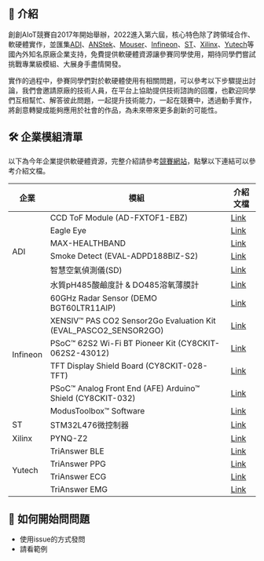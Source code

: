 ## :round_pushpin: 介紹
創創AIoT競賽自2017年開始舉辦，2022進入第六屆，核心特色除了跨領域合作、軟硬體實作，並匯集[ADI](https://www.analog.com/)、[ANStek](http://www.anstek.com.tw/)、[Mouser](https://www.mouser.tw/)、[Infineon](https://www.infineon.com/)、[ST](https://www.st.com/)、[Xilinx](https://www.xilinx.com/)、[Yutech](https://www.yutechealth.com/)等國內外知名原廠企業支持，免費提供軟硬體資源讓參賽同學使用，期待同學們嘗試挑戰專業級模組、大展身手盡情開發。

實作的過程中，參賽同學們對於軟硬體使用有相關問題，可以參考以下步驟提出討論，我們會邀請原廠的技術人員，在平台上協助提供技術諮詢的回覆，也歡迎同學們互相幫忙、解答彼此問題，一起提升技術能力，一起在競賽中，透過動手實作，將創意轉變成能夠應用於社會的作品，為未來帶來更多創新的可能性。

## :hammer_and_wrench: 企業模組清單
以下為今年企業提供軟硬體資源，完整介紹請參考[競賽網站](https://2022aiot.istumate.com/main/news_detail/2)，點擊以下連結可以參考介紹文檔。

<table>
<thead>
  <tr>
    <th>企業</th>
    <th>模組</th>
    <th>介紹文檔</th>
  </tr>
</thead>
<tbody>
  <tr>
    <td rowspan="6">ADI</td>
    <td>CCD ToF Module (AD-FXTOF1-EBZ)</td>
    <td><a href="https://drive.google.com/drive/folders/1ZOEuYhABGQUa3-RxvURktOFkso9kOcwm?usp=sharing" target="_blank" rel="noopener noreferrer">Link</a></td>
  </tr>
  <tr>
    <td>Eagle Eye</td>
    <td><a href="https://drive.google.com/drive/folders/1OY6zVB4Kpe2grTDdk4ZhnmGwhxCo4qcb?usp=sharing" target="_blank" rel="noopener noreferrer">Link</a></td>
  </tr>
  <tr>
    <td>MAX-HEALTHBAND</td>
    <td><a href="https://drive.google.com/drive/folders/1DA7PDKNCLKJWM9HeVsQa024CCUPb-Op0?usp=sharing" target="_blank" rel="noopener noreferrer">Link</a></td>
  </tr>
  <tr>
    <td>Smoke Detect (EVAL-ADPD188BIZ-S2)</td>
    <td><a href="https://drive.google.com/drive/folders/1VtDnF6_kXb8gJ3S6l8j32Fl8Nww887JD?usp=sharing" target="_blank" rel="noopener noreferrer">Link</a></td>
  </tr>
  <tr>
    <td>智慧空氣偵測儀(SD)</td>
    <td><a href="https://drive.google.com/drive/folders/1jtyeXyTgVOzI9iq27iCro9qkwIGmwG7u?usp=sharing" target="_blank" rel="noopener noreferrer">Link</a></td>
  </tr>
  <tr>
    <td>水質pH485酸鹼度計 &amp; DO485溶氧薄膜計</td>
    <td><a href="https://drive.google.com/drive/folders/1jtyeXyTgVOzI9iq27iCro9qkwIGmwG7u?usp=sharing" target="_blank" rel="noopener noreferrer">Link</a></td>
  </tr>
  <tr>
    <td rowspan="6">Infineon</td>
    <td>60GHz Radar Sensor (DEMO BGT60LTR11AIP)</td>
    <td><a href="https://www.infineon.com/cms/en/product/evaluation-boards/demo-bgt60ltr11aip" target="_blank" rel="noopener noreferrer">Link</a></td>
  </tr>
  <tr>
    <td>XENSIV™ PAS CO2 Sensor2Go Evaluation Kit (EVAL_PASCO2_SENSOR2GO)</td>
    <td><a href="https://www.infineon.com/cms/en/product/evaluation-boards/eval_pasco2_sensor2go" target="_blank" rel="noopener noreferrer">Link</a></td>
  </tr>
  <tr>
    <td>PSoC™ 62S2 Wi-Fi BT Pioneer Kit (CY8CKIT-062S2-43012)</td>
    <td><a href="https://www.infineon.com/cms/en/product/evaluation-boards/cy8ckit-062s2-43012/?utm_source=cypress&utm_medium=referral&utm_campaign=202110_globe_en_all_integration-dev_kit" target="_blank" rel="noopener noreferrer">Link</a></td>
  </tr>
  <tr>
    <td>TFT Display Shield Board (CY8CKIT-028-TFT)</td>
    <td><a href="https://www.infineon.com/cms/en/product/evaluation-boards/cy8ckit-028-tft" target="_blank" rel="noopener noreferrer">Link</a></td>
  </tr>
  <tr>
    <td>PSoC™ Analog Front End (AFE) Arduino™ Shield (CY8CKIT-032)</td>
    <td><a href="https://www.infineon.com/cms/en/product/evaluation-boards/cy8ckit-032" target="_blank" rel="noopener noreferrer">Link</a></td>
  </tr>
  <tr>
    <td>ModusToolbox™ Software</td>
    <td><a href="https://www.infineon.com/cms/en/design-support/tools/sdk/modustoolbox-software" target="_blank" rel="noopener noreferrer">Link</a></td>
  </tr>
  <tr>
    <td>ST</td>
    <td>STM32L476微控制器</td>
    <td><a href="https://drive.google.com/drive/folders/1ws0r0DBMBldn1esCyncvDdYFcSPhK8W8?usp=sharing" target="_blank" rel="noopener noreferrer">Link</a></td>
  </tr>
  <tr>
    <td>Xilinx</td>
    <td>PYNQ-Z2</td>
    <td><a href="https://drive.google.com/drive/folders/1EqBle0KRGnzGCUJ2pxroMR2izH5EC2_l?usp=sharing" target="_blank" rel="noopener noreferrer">Link</a></td>
  </tr>
  <tr>
    <td rowspan="4">Yutech</td>
    <td>TriAnswer BLE</td>
    <td><a href="https://drive.google.com/drive/folders/1iW6vg2hI0LiSug2E5oBOn-YR-xUVUFVl?usp=sharing" target="_blank" rel="noopener noreferrer">Link</a></td>
  </tr>
  <tr>
    <td>TriAnswer PPG</td>
    <td><a href="https://drive.google.com/drive/folders/1CKrfqcnhq8DHiqAajceWmCuFnDHp2AOn?usp=sharing" target="_blank" rel="noopener noreferrer">Link</a></td>
  </tr>
  <tr>
    <td>TriAnswer ECG</td>
    <td><a href="https://drive.google.com/drive/folders/1Qg9JxhYjIrQ_2pv6dlh9UTOuwZJiv1iA?usp=sharing" target="_blank" rel="noopener noreferrer">Link</a></td>
  </tr>
  <tr>
    <td>TriAnswer EMG</td>
    <td><a href="https://drive.google.com/drive/folders/1iFr9Rf9vjp8YWnYs1w9LSy4CIY-QhNjZ?usp=sharing" target="_blank" rel="noopener noreferrer">Link</a></td>
  </tr>
</tbody>
</table>

## :raised_hands: 如何開始問問題
- 使用issue的方式發問
- 請看範例
